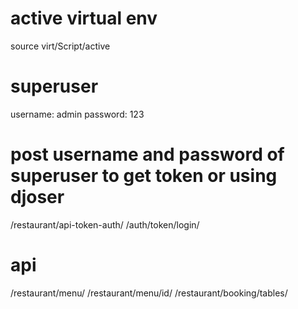 # active virtual env
source virt/Script/active
# superuser
  username: admin
  password: 123
# post username and password of superuser to get token or using djoser
/restaurant/api-token-auth/
/auth/token/login/
# api
/restaurant/menu/
/restaurant/menu/id/
/restaurant/booking/tables/

